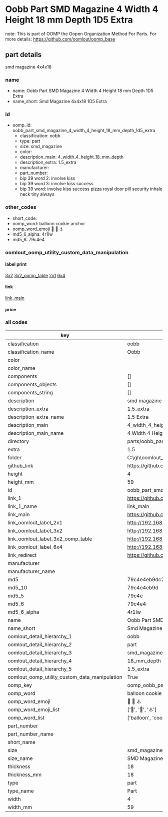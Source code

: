 # Oobb Part SMD Magazine 4 Width 4 Height 18 mm Depth 1D5 Extra  

note: This is part of OOMP the Oopen Organization Method For Parts. For more details: https://github.com/oomlout/oomp_base

##  part details
  



smd magazine 4x4x18



### name
* name: Oobb Part SMD Magazine 4 Width 4 Height 18 mm Depth 1D5 Extra
* name_short: Smd Magazine 4x4x18 1D5 Extra
### id
* oomp_id: oobb_part_smd_magazine_4_width_4_height_18_mm_depth_1d5_extra
  * classification: oobb
  * type: part
  * size: smd_magazine
  * color: 
  * description_main: 4_width_4_height_18_mm_depth
  * description_extra: 1.5_extra
  * manufacturer: 
  * part_number: 
  * bip 39 word 2: involve kiss
  * bip 39 word 3: involve kiss success
  * bip 39 word: involve kiss success pizza royal door pill security inhale neck tiny always

### other_codes
* short_code: 
* oomp_word: balloon cookie anchor
* oomp_word_emoji :balloon: :cookie: :anchor:
* md5_6_alpha: 4r1lw
* md5_6: 79c4e4






### oomlout_oomp_utility_custom_data_manipulation
#### label print
[3x2](http://192.168.1.245:1112/?label=oomp%204r1lw)
[3x2_oomp_table](http://192.168.1.108:1112/?label=oomp%204r1lw)
[2x1](http://192.168.1.242:1112/?label=oomp%204r1lw)
[6x4](http://192.168.1.55:1112/?label=oomp%204r1lw)    

#### link

[link_main](https://github.com/oomlout/oomlout_oobb_version_4_generated_parts/tree/main/navigation_oomp/oobb/part/smd_magazine/4_width_4_height_18_mm_depth/1.5_extra/part)                              

#### price







### all codes 
| key | value |  
| --- | --- |  
| classification | oobb |  
| classification_name | Oobb |  
| color |  |  
| color_name |  |  
| components | [] |  
| components_objects | [] |  
| components_string | [] |  
| description | smd magazine 4x4x18 |  
| description_extra | 1.5_extra |  
| description_extra_name | 1.5 Extra |  
| description_main | 4_width_4_height_18_mm_depth |  
| description_main_name | 4 Width 4 Height 18 mm Depth |  
| directory | parts/oobb_part_smd_magazine_4_width_4_height_18_mm_depth_1d5_extra |  
| extra | 1.5 |  
| folder | C:\gh\oomlout_oobb_version_4_generated_parts\parts\oobb_part_smd_magazine_4_width_4_height_18_mm_depth_1d5_extra |  
| github_link | https://github.com/oomlout/oomlout_oomp_part_src/tree/main/parts/oobb_part_smd_magazine_4_width_4_height_18_mm_depth_1d5_extra |  
| height | 4 |  
| height_mm | 59 |  
| id | oobb_part_smd_magazine_4_width_4_height_18_mm_depth_1d5_extra |  
| link_1 | https://github.com/oomlout/oomlout_oobb_version_4_generated_parts/tree/main/navigation_oomp/oobb/part/smd_magazine/4_width_4_height_18_mm_depth/1.5_extra/part |  
| link_1_name | link_main |  
| link_main | https://github.com/oomlout/oomlout_oobb_version_4_generated_parts/tree/main/navigation_oomp/oobb/part/smd_magazine/4_width_4_height_18_mm_depth/1.5_extra/part |  
| link_oomlout_label_2x1 | http://192.168.1.242:1112/?label=oomp%204r1lw |  
| link_oomlout_label_3x2 | http://192.168.1.245:1112/?label=oomp%204r1lw |  
| link_oomlout_label_3x2_oomp_table | http://192.168.1.108:1112/?label=oomp%204r1lw |  
| link_oomlout_label_6x4 | http://192.168.1.55:1112/?label=oomp%204r1lw |  
| link_redirect | https://github.com/oomlout/oomlout_oobb_version_4_generated_parts/tree/main/parts/oobb_smd_magazine_04_04_18_nm_16_mm_tape_width_1_5_mm_tape_thickness_ex_1d5 |  
| manufacturer |  |  
| manufacturer_name |  |  
| md5 | 79c4e4eb9dc2d49905de5a5bb09eb3b1 |  
| md5_10 | 79c4e4eb9d |  
| md5_5 | 79c4e |  
| md5_6 | 79c4e4 |  
| md5_6_alpha | 4r1lw |  
| name | Oobb Part SMD Magazine 4 Width 4 Height 18 mm Depth 1D5 Extra |  
| name_short | Smd Magazine 4x4x18 1D5 Extra |  
| oomlout_detail_hierarchy_1 | oobb |  
| oomlout_detail_hierarchy_2 | part |  
| oomlout_detail_hierarchy_3 | smd_magazine |  
| oomlout_detail_hierarchy_4 | 18_mm_depth |  
| oomlout_detail_hierarchy_5 | 1.5_extra |  
| oomlout_oomp_utility_custom_data_manipulation | True |  
| oomp_key | oomp_oobb_part_smd_magazine_4_width_4_height_18_mm_depth_1d5_extra |  
| oomp_word | balloon cookie anchor |  
| oomp_word_emoji | :balloon: :cookie: :anchor: |  
| oomp_word_emoji_list | [':balloon:', ':cookie:', ':anchor:'] |  
| oomp_word_list | ['balloon', 'cookie', 'anchor'] |  
| part_number |  |  
| part_number_name |  |  
| short_name |  |  
| size | smd_magazine |  
| size_name | SMD Magazine |  
| thickness | 18 |  
| thickness_mm | 18 |  
| type | part |  
| type_name | Part |  
| width | 4 |  
| width_mm | 59 |  
